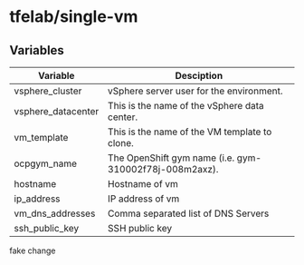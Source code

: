 # tfelab/single-vm
## Variables
| Variable    | Desciption |
| -------- | ------- |
| vsphere_cluster | vSphere server user for the environment. |
| vsphere_datacenter | This is the name of the vSphere data center. |
| vm_template | This is the name of the VM template to clone. |
| ocpgym_name | The OpenShift gym name (i.e. gym-310002f78j-008m2axz). |
| hostname | Hostname of vm |
| ip_address | IP address of vm |
| vm_dns_addresses | Comma separated list of DNS Servers |
| ssh_public_key | SSH public key |

fake change